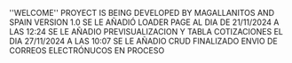 ''WELCOME''
PROYECT IS BEING DEVELOPED BY MAGALLANITOS AND SPAIN
VERSION 1.0
SE LE AÑADIÓ LOADER PAGE AL DIA DE 21/11/2024 A LAS 12:24
SE LE AÑADIO PREVISUALIZACION Y TABLA COTIZACIONES EL DIA 27/11/2024 A LAS 10:07
SE LE AÑADIO CRUD FINALIZADO
ENVIO DE CORREOS ELECTRÓNUCOS EN PROCESO
